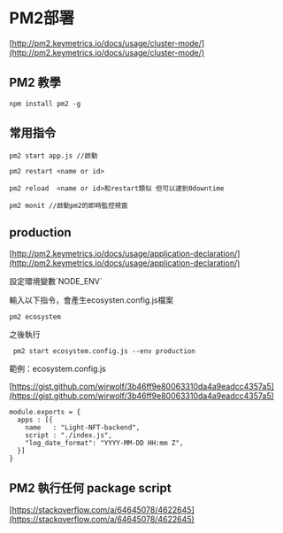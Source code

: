 # PM2部署

[http://pm2.keymetrics.io/docs/usage/cluster-mode/](http://pm2.keymetrics.io/docs/usage/cluster-mode/)

## PM2 教學

```
npm install pm2 -g
```

## 常用指令

```
pm2 start app.js //啟動

pm2 restart <name or id>

pm2 reload  <name or id>和restart類似 但可以達到0downtime

pm2 monit //啟動pm2的即時監控視窗
```

## production

[http://pm2.keymetrics.io/docs/usage/application-declaration/](http://pm2.keymetrics.io/docs/usage/application-declaration/)

設定環境變數\`NODE\_ENV\`

輸入以下指令，會產生ecosysten.config.js檔案

```
pm2 ecosystem
```

之後執行

```
 pm2 start ecosystem.config.js --env production
```

範例：ecosystem.config.js

[https://gist.github.com/wirwolf/3b46ff9e80063310da4a9eadcc4357a5](https://gist.github.com/wirwolf/3b46ff9e80063310da4a9eadcc4357a5)

```
module.exports = {
  apps : [{
    name   : "Light-NFT-backend",
    script : "./index.js",
    "log_date_format": "YYYY-MM-DD HH:mm Z",
  }]
}
```

## PM2 執行任何 package script

[https://stackoverflow.com/a/64645078/4622645](https://stackoverflow.com/a/64645078/4622645)


